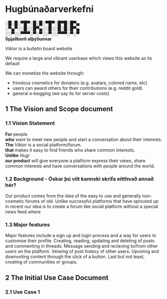 # Hugbúnaðarverkefni

**░█░█░▀█▀░█░█░▀█▀░█▀█░█▀▄**  
**░▀▄▀░░█░░█▀▄░░█░░█░█░█▀▄**  
**░░▀░░▀▀▀░▀░▀░░▀░░▀▀▀░▀░▀**  
**Spjallborð alþýðunnar**

Viktor is a bulletin board website

We require a large and vibrant userbase which views this website as its default

We can monetize the website through:
* frivolous cosmetics for donators (e.g. avatars, colored name, etc)
* users can award others for their contributions (e.g. reddit gold)
* general e-begging (we say its for server costs)

## 1 The Vision and Scope document

### 1.1 Vision Statement
**For** people  
**who** want to meet new people and start a conversation about their interests.  
**The** *Viktor* is a social platform/forum.  
**that** makes it easy to find friends who share common interests.  
**Unlike** *Hugi*   
**our product** will give everyone a platform express their views, share common interests and have conversations with people around the world.  

### 1.2 Background - Óskar þú vilt kannski skrifa eitthvað annað hér?
Our product comes from the idea of the easy to use and generally non-cosmetic forums of old. Unlike successful platforms that have sprouted up in recent our idea is to create a forum like social platform without a special news feed where

### 1.3 Major features
Major features include a sign up and login process and a way for users to customise their profile. Creating, reading, updating and deleting of posts and commenting in threads. Message sending and recieving to/from other users on the platform. Veiwing of post history of other users. Upvoting and downvoting content through the click of a button. Last but not least, creating of communities or groups.

## 2 The Initial Use Case Document

### 2.1 Use Case 1

